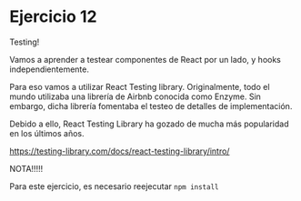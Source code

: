 # Ejercicio 12

Testing!

Vamos a aprender a testear componentes de React por un lado, y hooks independientemente.

Para eso vamos a utilizar React Testing library. Originalmente, todo el mundo utilizaba una librería de Airbnb conocida
como Enzyme. Sin embargo, dicha librería fomentaba el testeo de detalles de implementación.

Debido a ello, React Testing Library ha gozado de mucha más popularidad en los últimos años.

https://testing-library.com/docs/react-testing-library/intro/

NOTA!!!!!

Para este ejercicio, es necesario reejecutar `npm install`
